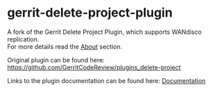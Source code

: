 # gerrit-delete-project-plugin
A fork of the Gerrit Delete Project Plugin, which supports WANdisco replication.  
For more details read the [About](./src/main/resources/Documentation/about.md) section.


Original plugin can be found here: https://github.com/GerritCodeReview/plugins_delete-project

Links to the plugin documentation can be found here: [Documentation](./src/main/resources/Documentation)

